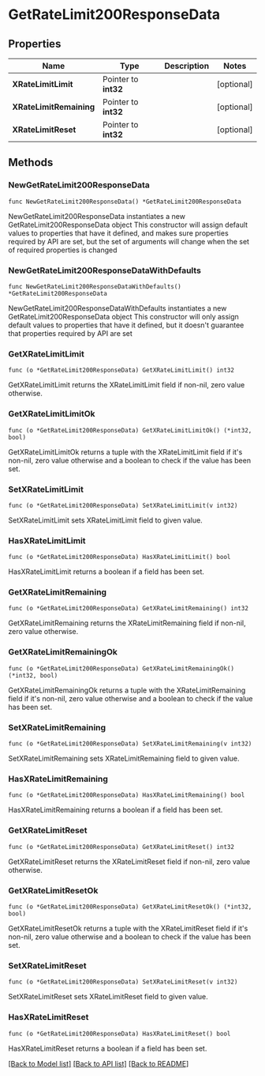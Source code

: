 # GetRateLimit200ResponseData

## Properties

Name | Type | Description | Notes
------------ | ------------- | ------------- | -------------
**XRateLimitLimit** | Pointer to **int32** |  | [optional] 
**XRateLimitRemaining** | Pointer to **int32** |  | [optional] 
**XRateLimitReset** | Pointer to **int32** |  | [optional] 

## Methods

### NewGetRateLimit200ResponseData

`func NewGetRateLimit200ResponseData() *GetRateLimit200ResponseData`

NewGetRateLimit200ResponseData instantiates a new GetRateLimit200ResponseData object
This constructor will assign default values to properties that have it defined,
and makes sure properties required by API are set, but the set of arguments
will change when the set of required properties is changed

### NewGetRateLimit200ResponseDataWithDefaults

`func NewGetRateLimit200ResponseDataWithDefaults() *GetRateLimit200ResponseData`

NewGetRateLimit200ResponseDataWithDefaults instantiates a new GetRateLimit200ResponseData object
This constructor will only assign default values to properties that have it defined,
but it doesn't guarantee that properties required by API are set

### GetXRateLimitLimit

`func (o *GetRateLimit200ResponseData) GetXRateLimitLimit() int32`

GetXRateLimitLimit returns the XRateLimitLimit field if non-nil, zero value otherwise.

### GetXRateLimitLimitOk

`func (o *GetRateLimit200ResponseData) GetXRateLimitLimitOk() (*int32, bool)`

GetXRateLimitLimitOk returns a tuple with the XRateLimitLimit field if it's non-nil, zero value otherwise
and a boolean to check if the value has been set.

### SetXRateLimitLimit

`func (o *GetRateLimit200ResponseData) SetXRateLimitLimit(v int32)`

SetXRateLimitLimit sets XRateLimitLimit field to given value.

### HasXRateLimitLimit

`func (o *GetRateLimit200ResponseData) HasXRateLimitLimit() bool`

HasXRateLimitLimit returns a boolean if a field has been set.

### GetXRateLimitRemaining

`func (o *GetRateLimit200ResponseData) GetXRateLimitRemaining() int32`

GetXRateLimitRemaining returns the XRateLimitRemaining field if non-nil, zero value otherwise.

### GetXRateLimitRemainingOk

`func (o *GetRateLimit200ResponseData) GetXRateLimitRemainingOk() (*int32, bool)`

GetXRateLimitRemainingOk returns a tuple with the XRateLimitRemaining field if it's non-nil, zero value otherwise
and a boolean to check if the value has been set.

### SetXRateLimitRemaining

`func (o *GetRateLimit200ResponseData) SetXRateLimitRemaining(v int32)`

SetXRateLimitRemaining sets XRateLimitRemaining field to given value.

### HasXRateLimitRemaining

`func (o *GetRateLimit200ResponseData) HasXRateLimitRemaining() bool`

HasXRateLimitRemaining returns a boolean if a field has been set.

### GetXRateLimitReset

`func (o *GetRateLimit200ResponseData) GetXRateLimitReset() int32`

GetXRateLimitReset returns the XRateLimitReset field if non-nil, zero value otherwise.

### GetXRateLimitResetOk

`func (o *GetRateLimit200ResponseData) GetXRateLimitResetOk() (*int32, bool)`

GetXRateLimitResetOk returns a tuple with the XRateLimitReset field if it's non-nil, zero value otherwise
and a boolean to check if the value has been set.

### SetXRateLimitReset

`func (o *GetRateLimit200ResponseData) SetXRateLimitReset(v int32)`

SetXRateLimitReset sets XRateLimitReset field to given value.

### HasXRateLimitReset

`func (o *GetRateLimit200ResponseData) HasXRateLimitReset() bool`

HasXRateLimitReset returns a boolean if a field has been set.


[[Back to Model list]](../README.md#documentation-for-models) [[Back to API list]](../README.md#documentation-for-api-endpoints) [[Back to README]](../README.md)


